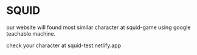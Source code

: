 # SQUID
our website will found most similar character at squid-game using google teachable machine.

check your character at   squid-test.netlify.app

